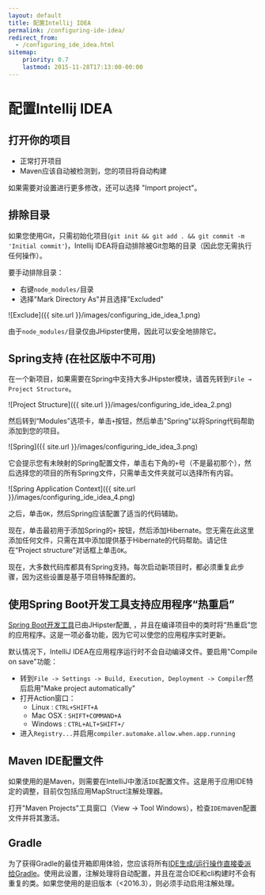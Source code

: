 ```yaml
---
layout: default
title: 配置Intellij IDEA
permalink: /configuring-ide-idea/
redirect_from:
  - /configuring_ide_idea.html
sitemap:
    priority: 0.7
    lastmod: 2015-11-28T17:13:00-00:00
---
```


# <i class="fa fa-keyboard-o"></i> 配置Intellij IDEA

## 打开你的项目

- 正常打开项目
- Maven应该自动被检测到，您的项目将自动构建

如果需要对设置进行更多修改，还可以选择 "Import project"。

## 排除目录

如果您使用Git，只需初始化项目(`git init && git add . && git commit -m 'Initial commit'`)，Intellij IDEA将自动排除被Git忽略的目录（因此您无需执行任何操作）。

要手动排除目录：

- 右键`node_modules/`目录
- 选择"Mark Directory As"并且选择"Excluded"

![Exclude]({{ site.url }}/images/configuring_ide_idea_1.png)

由于`node_modules/`目录仅由JHipster使用，因此可以安全地排除它。

## Spring支持 (在社区版中不可用)

在一个新项目，如果需要在Spring中支持大多JHipster模块，请首先转到`File → Project Structure`。

![Project Structure]({{ site.url }}/images/configuring_ide_idea_2.png)

然后转到“Modules”选项卡，单击`+`按钮，然后单击"Spring"以将Spring代码帮助添加到您的项目。

![Spring]({{ site.url }}/images/configuring_ide_idea_3.png)

它会提示您有未映射的Spring配置文件，单击右下角的`+`号（不是最初那个），然后选择您的项目的所有Spring文件，只需单击文件夹就可以选择所有内容。

![Spring Application Context]({{ site.url }}/images/configuring_ide_idea_4.png)

之后，单击`OK`，然后Spring应该配置了适当的代码辅助。

现在，单击最初用于添加Spring的`+` 按钮，然后添加Hibernate。您无需在此这里添加任何文件，只需在其中添加提供基于Hibernate的代码帮助。请记住在“Project structure”对话框上单击`OK`。

现在，大多数代码库都具有Spring支持。每次启动新项目时，都必须重复此步骤，因为这些设置是基于项目特殊配置的。

## 使用Spring Boot开发工具支持应用程序“热重启”

[Spring Boot开发工具](https://docs.spring.io/spring-boot/docs/current/reference/html/using-boot-devtools.html)已由JHipster配置, ，并且在编译项目中的类时将“热重启”您的应用程序。这是一项必备功能，因为它可以使您的应用程序实时更新。

默认情况下，IntelliJ IDEA在应用程序运行时不会自动编译文件。要启用"Compile on save"功能：

* 转到`File -> Settings -> Build, Execution, Deployment -> Compiler`然后启用"Make project automatically"
* 打开Action窗口：
  * Linux : `CTRL+SHIFT+A`
  * Mac OSX : `SHIFT+COMMAND+A`
  * Windows : `CTRL+ALT+SHIFT+/`
* 进入`Registry...`并启用`compiler.automake.allow.when.app.running`

## Maven IDE配置文件

如果使用的是Maven，则需要在IntelliJ中激活`IDE`配置文件。这是用于应用IDE特定的调整，目前仅包括应用MapStruct注解处理器。

打开"Maven Projects"工具窗口（View -> Tool Windows），检查`IDE`maven配置文件并将其激活。

## Gradle

为了获得Gradle的最佳开箱即用体验，您应该将所有[IDE生成/运行操作直接委派给Gradle](https://www.jetbrains.com/idea/whatsnew/#v2017-3-gradle)。使用此设置，注解处理将自动配置，并且在混合IDE和cli构建时不会有重复的类。如果您使用的是旧版本（<2016.3），则必须手动启用注解处理。